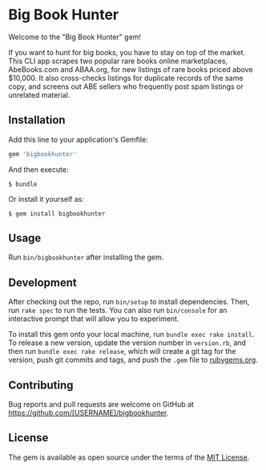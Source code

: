 # Big Book Hunter

Welcome to the "Big Book Hunter" gem! 

If you want to hunt for big books, you have to stay on top of the market. This CLI app scrapes two popular rare books online marketplaces, AbeBooks.com and ABAA.org, for new listings of rare books priced above $10,000. It also cross-checks listings for duplicate records of the same copy, and screens out ABE sellers who frequently post spam listings or unrelated material.

## Installation

Add this line to your application's Gemfile:

```ruby
gem 'bigbookhunter'
```

And then execute:

    $ bundle

Or install it yourself as:

    $ gem install bigbookhunter

## Usage

Run `bin/bigbookhunter` after installing the gem.

## Development

After checking out the repo, run `bin/setup` to install dependencies. Then, run `rake spec` to run the tests. You can also run `bin/console` for an interactive prompt that will allow you to experiment.

To install this gem onto your local machine, run `bundle exec rake install`. To release a new version, update the version number in `version.rb`, and then run `bundle exec rake release`, which will create a git tag for the version, push git commits and tags, and push the `.gem` file to [rubygems.org](https://rubygems.org).

## Contributing

Bug reports and pull requests are welcome on GitHub at https://github.com/[USERNAME]/bigbookhunter.

## License

The gem is available as open source under the terms of the [MIT License](https://opensource.org/licenses/MIT).
